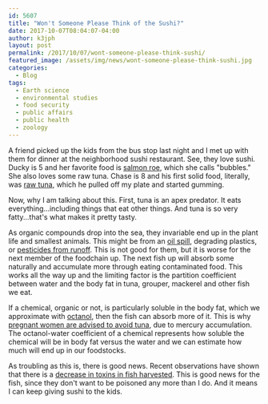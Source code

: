 ```yaml
---
id: 5607
title: "Won't Someone Please Think of the Sushi?"
date: 2017-10-07T08:04:07-04:00
author: k3jph
layout: post
permalink: /2017/10/07/wont-someone-please-think-sushi/
featured_image: /assets/img/news/wont-someone-please-think-sushi.jpg
categories:
  - Blog
tags:
  - Earth science
  - environmental studies
  - food security
  - public affairs
  - public health
  - zoology
---
```

A friend picked up the kids from the bus stop last night and I met
up with them for dinner at the neighborhood sushi restaurant.  See,
they love sushi.  Ducky is 5 and her favorite food is [salmon
roe](http://www.seriouseats.com/2011/07/the-nasty-bits-salmon-roe-with-scrambled-eggs.html),
which she calls "bubbles."  She also loves some raw tuna.  Chase
is 8 and his first solid food, literally, was [raw
tuna](https://www.thespruce.com/tuna-sashimi-with-daikon-and-ginger-1300697),
which he pulled off my plate and started gumming.

Now, why I am talking about this.  First, tuna is an apex predator.
It eats everything...including things that eat other things.  And
tuna is so very fatty...that's what makes it pretty tasty.

As organic compounds drop into the sea, they invariable end up in
the plant life and smallest animals.  This might be from an [oil
spill](https://www.ajol.info/index.php/ari/article/view/40763),
degrading plastics, or [pesticides from
runoff](http://www.fao.org/docrep/w2598e/w2598e07.htm). This is not
good for them, but it is worse for the next member of the foodchain
up. The next fish up will absorb some naturally and accumulate more
through eating contaminated food.  This works all the way up and
the limiting factor is the partition coefficient between water and
the body fat in tuna, grouper, mackerel and other fish we eat.

If a chemical, organic or not, is particularly soluble in the body
fat, which we approximate with
[octanol](https://en.wikipedia.org/wiki/Octanol), then the fish can
absorb more of it.  This is why [pregnant women are advised to avoid
tuna](https://well.blogs.nytimes.com/2015/03/02/should-pregnant-women-eat-more-tuna/),
due to mercury accumulation.  The octanol-water coefficient of a
chemical represents how soluble the chemical will be in body fat
versus the water and we can estimate how much will end up in our
foodstocks.

As troubling as this is, there is good news.  Recent observations
have shown that there is a [decrease in toxins in fish
harvested](http://www.latimes.com/science/la-me-fish-toxins-20160208-story.html).
This is good news for the fish, since they don't want to be poisoned
any more than I do.  And it means I can keep giving sushi to the
kids.

